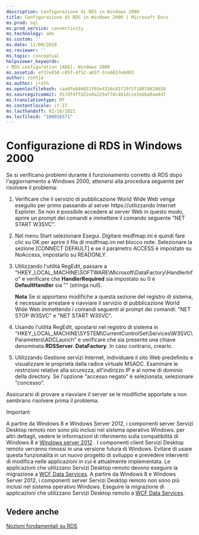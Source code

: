 ```yaml
---
description: Configurazione di RDS in Windows 2000
title: Configurazione di RDS in Windows 2000 | Microsoft Docs
ms.prod: sql
ms.prod_service: connectivity
ms.technology: ado
ms.custom: ''
ms.date: 11/09/2018
ms.reviewer: ''
ms.topic: conceptual
helpviewer_keywords:
- RDS configuration [ADO], Windows 2000
ms.assetid: ef37e858-c05f-4f52-a65f-3ce6037e0d03
author: rothja
ms.author: jroth
ms.openlocfilehash: caa8fe846651f65e4316c81f29f2f18078628658
ms.sourcegitcommit: 917df4ffd22e4a229af7dc481dcce3ebba0aa4d7
ms.translationtype: MT
ms.contentlocale: it-IT
ms.lasthandoff: 02/10/2021
ms.locfileid: "100036571"
---
```

# <a name="configuring-rds-on-windows-2000"></a>Configurazione di RDS in Windows 2000
Se si verificano problemi durante il funzionamento corretto di RDS dopo l'aggiornamento a Windows 2000, attenersi alla procedura seguente per risolvere il problema:  
  
1.  Verificare che il servizio di pubblicazione World Wide Web venga eseguito per primo passando al server https://utilizzando Internet Explorer. Se non è possibile accedere al server Web in questo modo, aprire un prompt dei comandi e immettere il comando seguente "NET START W3SVC".  
  
2.  Nel menu Start selezionare Esegui. Digitare msdfmap.ini e quindi fare clic su OK per aprire il file di msdfmap.ini nel blocco note. Selezionare la sezione [CONNECT DEFAULT] e se il parametro ACCESS è impostato su NoAccess, impostarlo su READONLY.  
  
3.  Utilizzando l'utilità RegEdit, passare a "HKEY_LOCAL_MACHINE\SOFTWARE\Microsoft\DataFactory\HandlerInfo" e verificare che **HandlerRequired** sia impostato su 0 e **DefaultHandler** sia "" (stringa null).  
  
     **Nota** Se si apportano modifiche a questa sezione del registro di sistema, è necessario arrestare e riavviare il servizio di pubblicazione World Wide Web immettendo i comandi seguenti al prompt dei comandi: "NET STOP W3SVC" e "NET START W3SVC".  
  
4.  Usando l'utilità RegEdit, spostarsi nel registro di sistema in "HKEY_LOCAL_MACHINE\SYSTEM\CurrentControlSet\Services\W3SVC\Parameters\ADCLaunch" e verificare che sia presente una chiave denominata **RDSServer. DataFactory**. In caso contrario, crearlo.  
  
5.  Utilizzando Gestione servizi Internet, individuare il sito Web predefinito e visualizzare le proprietà della radice virtuale MSADC. Esaminare le restrizioni relative alla sicurezza, all'indirizzo IP e al nome di dominio della directory. Se l'opzione "accesso negato" è selezionata, selezionare "concesso".  
  
 Assicurarsi di provare a riavviare il server se le modifiche apportate a non sembrano risolvere prima il problema.  
  
> [!IMPORTANT]
>  A partire da Windows 8 e Windows Server 2012, i componenti server Servizi Desktop remoto non sono più inclusi nel sistema operativo Windows. per altri dettagli, vedere le informazioni di riferimento sulla compatibilità di Windows 8 e [Windows server 2012](https://www.microsoft.com/download/details.aspx?id=27416) . I componenti client Servizi Desktop remoto verranno rimossi in una versione futura di Windows. Evitare di usare questa funzionalità in un nuovo progetto di sviluppo e prevedere interventi di modifica nelle applicazioni in cui è attualmente implementata. Le applicazioni che utilizzano Servizi Desktop remoto devono eseguire la migrazione a [WCF Data Services](/dotnet/framework/wcf/). A partire da Windows 8 e Windows Server 2012, i componenti server Servizi Desktop remoto non sono più inclusi nel sistema operativo Windows. Eseguire la migrazione di applicazioni che utilizzano Servizi Desktop remoto a [WCF Data Services](/dotnet/framework/wcf/).  
  
## <a name="see-also"></a>Vedere anche  
 [Nozioni fondamentali su RDS](./rds-fundamentals.md)
